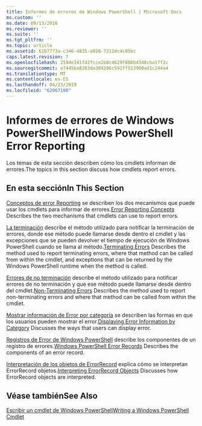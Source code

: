 ```yaml
---
title: Informes de errores de Windows PowerShell | Microsoft Docs
ms.custom: ''
ms.date: 09/13/2016
ms.reviewer: ''
ms.suite: ''
ms.tgt_pltfrm: ''
ms.topic: article
ms.assetid: 61b7773a-c346-4835-a928-7212dc4c85bc
caps.latest.revision: 7
ms.openlocfilehash: 259de341fd2fcce2b0c4629f806b4348cba1ff2c
ms.sourcegitcommit: e7445ba8203da304286c591ff513900ad1c244a4
ms.translationtype: MT
ms.contentlocale: es-ES
ms.lasthandoff: 04/23/2019
ms.locfileid: "62067100"
---
```

# <a name="windows-powershell-error-reporting"></a><span data-ttu-id="fe193-102">Informes de errores de Windows PowerShell</span><span class="sxs-lookup"><span data-stu-id="fe193-102">Windows PowerShell Error Reporting</span></span>

<span data-ttu-id="fe193-103">Los temas de esta sección describen cómo los cmdlets informan de errores.</span><span class="sxs-lookup"><span data-stu-id="fe193-103">The topics in this section discuss how cmdlets report errors.</span></span>

## <a name="in-this-section"></a><span data-ttu-id="fe193-104">En esta sección</span><span class="sxs-lookup"><span data-stu-id="fe193-104">In This Section</span></span>

<span data-ttu-id="fe193-105">[Conceptos de error Reporting](./error-reporting-concepts.md) se describen los dos mecanismos que puede usar los cmdlets para informar de errores.</span><span class="sxs-lookup"><span data-stu-id="fe193-105">[Error Reporting Concepts](./error-reporting-concepts.md) Describes the two mechanisms that cmdlets can use to report errors.</span></span>

<span data-ttu-id="fe193-106">[La terminación](./terminating-errors.md) describe el método utilizado para notificar la terminación de errores, donde ese método puede llamarse desde dentro el cmdlet y las excepciones que se pueden devolver el tiempo de ejecución de Windows PowerShell cuando se llama al método.</span><span class="sxs-lookup"><span data-stu-id="fe193-106">[Terminating Errors](./terminating-errors.md) Describes the method used to report terminating errors, where that method can be called from within the cmdlet, and exceptions that can be returned by the Windows PowerShell runtime when the method is called.</span></span>

<span data-ttu-id="fe193-107">[Errores de no terminación](./non-terminating-errors.md) describe el método utilizado para notificar errores de no terminación y que ese método puede llamarse desde dentro del cmdlet.</span><span class="sxs-lookup"><span data-stu-id="fe193-107">[Non-Terminating Errors](./non-terminating-errors.md) Describes the method used to report non-terminating errors and where that method can be called from within the cmdlet.</span></span>

<span data-ttu-id="fe193-108">[Mostrar información de Error por categoría](./displaying-error-information.md) se describen las formas en que los usuarios pueden mostrar el error.</span><span class="sxs-lookup"><span data-stu-id="fe193-108">[Displaying Error Information by Category](./displaying-error-information.md) Discusses the ways that users can display error.</span></span>

<span data-ttu-id="fe193-109">[Registros de Error de Windows PowerShell](./windows-powershell-error-records.md) describe los componentes de un registro de errores.</span><span class="sxs-lookup"><span data-stu-id="fe193-109">[Windows PowerShell Error Records](./windows-powershell-error-records.md) Describes the components of an error record.</span></span>

<span data-ttu-id="fe193-110">[Interpretación de los objetos de ErrorRecord](./interpreting-errorrecord-objects.md) explica cómo se interpretan ErrorRecord objetos.</span><span class="sxs-lookup"><span data-stu-id="fe193-110">[Interpreting ErrorRecord Objects](./interpreting-errorrecord-objects.md) Discusses how ErrorRecord objects are interpreted.</span></span>

## <a name="see-also"></a><span data-ttu-id="fe193-111">Véase también</span><span class="sxs-lookup"><span data-stu-id="fe193-111">See Also</span></span>

[<span data-ttu-id="fe193-112">Escribir un cmdlet de Windows PowerShell</span><span class="sxs-lookup"><span data-stu-id="fe193-112">Writing a Windows PowerShell Cmdlet</span></span>](./writing-a-windows-powershell-cmdlet.md)
